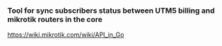 ### Tool for sync subscribers status between UTM5 billing and mikrotik routers in the core

https://wiki.mikrotik.com/wiki/API_in_Go
